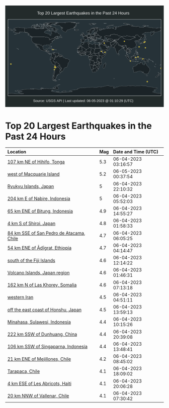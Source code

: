 ![Map](./map.png)

# Top 20 Largest Earthquakes in the Past 24 Hours

| Location | Mag | Date and Time (UTC) |
|:---|:---|:---|
| [107 km NE of Hihifo, Tonga](https://earthquake.usgs.gov/earthquakes/eventpage/us7000k676) | 5.3 | 06-04-2023 03:16:57 |
| [west of Macquarie Island](https://earthquake.usgs.gov/earthquakes/eventpage/us7000k6bc) | 5.2 | 06-05-2023 00:37:54 |
| [Ryukyu Islands, Japan](https://earthquake.usgs.gov/earthquakes/eventpage/us7000k6at) | 5 | 06-04-2023 22:10:32 |
| [204 km E of Nabire, Indonesia](https://earthquake.usgs.gov/earthquakes/eventpage/us7000k67k) | 5 | 06-04-2023 05:52:03 |
| [65 km ENE of Bitung, Indonesia](https://earthquake.usgs.gov/earthquakes/eventpage/us7000k69i) | 4.9 | 06-04-2023 14:55:27 |
| [4 km S of Shiroi, Japan](https://earthquake.usgs.gov/earthquakes/eventpage/us7000k66v) | 4.8 | 06-04-2023 01:58:33 |
| [84 km SSE of San Pedro de Atacama, Chile](https://earthquake.usgs.gov/earthquakes/eventpage/us7000k67l) | 4.7 | 06-04-2023 06:05:25 |
| [54 km ENE of Ādīgrat, Ethiopia](https://earthquake.usgs.gov/earthquakes/eventpage/us7000k679) | 4.7 | 06-04-2023 04:14:47 |
| [south of the Fiji Islands](https://earthquake.usgs.gov/earthquakes/eventpage/us7000k691) | 4.6 | 06-04-2023 12:14:22 |
| [Volcano Islands, Japan region](https://earthquake.usgs.gov/earthquakes/eventpage/us7000k66t) | 4.6 | 06-04-2023 01:46:31 |
| [162 km N of Las Khorey, Somalia](https://earthquake.usgs.gov/earthquakes/eventpage/us7000k67w) | 4.6 | 06-04-2023 07:13:18 |
| [western Iran](https://earthquake.usgs.gov/earthquakes/eventpage/us7000k67c) | 4.5 | 06-04-2023 04:51:11 |
| [off the east coast of Honshu, Japan](https://earthquake.usgs.gov/earthquakes/eventpage/us7000k69f) | 4.5 | 06-04-2023 13:59:13 |
| [Minahasa, Sulawesi, Indonesia](https://earthquake.usgs.gov/earthquakes/eventpage/us7000k68i) | 4.4 | 06-04-2023 10:15:26 |
| [222 km SSW of Dunhuang, China](https://earthquake.usgs.gov/earthquakes/eventpage/us7000k6al) | 4.4 | 06-04-2023 20:39:08 |
| [106 km SSW of Singaparna, Indonesia](https://earthquake.usgs.gov/earthquakes/eventpage/us7000k69c) | 4.4 | 06-04-2023 13:48:41 |
| [21 km ENE of Mejillones, Chile](https://earthquake.usgs.gov/earthquakes/eventpage/us7000k689) | 4.2 | 06-04-2023 08:45:02 |
| [Tarapaca, Chile](https://earthquake.usgs.gov/earthquakes/eventpage/us7000k6a1) | 4.1 | 06-04-2023 18:09:02 |
| [4 km ESE of Les Abricots, Haiti](https://earthquake.usgs.gov/earthquakes/eventpage/us7000k6ag) | 4.1 | 06-04-2023 20:06:28 |
| [20 km NNW of Vallenar, Chile](https://earthquake.usgs.gov/earthquakes/eventpage/us7000k67y) | 4.1 | 06-04-2023 07:30:42 |
